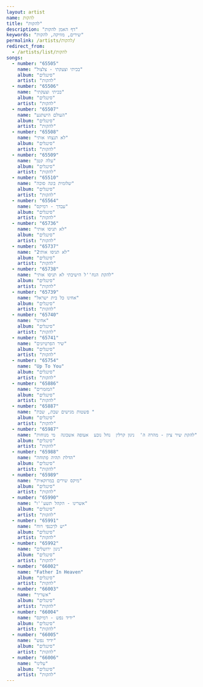 ```yaml
---
layout: artist
name: להקות
title: "להקות"
description: "דף האמן להקות"
keywords: "שירים, מוזיקה, להקות"
permalink: /artists/להקות/
redirect_from:
  - /artists/list/להקות
songs:
  - number: "65505"
    name: "בכיתי וצעקתי - צלצול"
    album: "סינגלים"
    artist: "להקות"
  - number: "65506"
    name: "בכיתי וצעקתי"
    album: "סינגלים"
    artist: "להקות"
  - number: "65507"
    name: "העולם הישתגע"
    album: "סינגלים"
    artist: "להקות"
  - number: "65508"
    name: "לא תנצחו אותי"
    album: "סינגלים"
    artist: "להקות"
  - number: "65509"
    name: "עלה קטן"
    album: "סינגלים"
    artist: "להקות"
  - number: "65510"
    name: "שלומית בונה סוכה"
    album: "סינגלים"
    artist: "להקות"
  - number: "65564"
    name: "עבדך - רמיקס"
    album: "סינגלים"
    artist: "להקות"
  - number: "65736"
    name: "לא תגיסו אותי"
    album: "סינגלים"
    artist: "להקות"
  - number: "65737"
    name: "לא תגיסו אותי2"
    album: "סינגלים"
    artist: "להקות"
  - number: "65738"
    name: "להקת הנח''ל הישיבתי לא תגיסו אותי"
    album: "סינגלים"
    artist: "להקות"
  - number: "65739"
    name: "אחינו כל בית ישראל"
    album: "סינגלים"
    artist: "להקות"
  - number: "65740"
    name: "אחינו"
    album: "סינגלים"
    artist: "להקות"
  - number: "65741"
    name: "שיר הפרטיזנים"
    album: "סינגלים"
    artist: "להקות"
  - number: "65754"
    name: "Up To You"
    album: "סינגלים"
    artist: "להקות"
  - number: "65886"
    name: "המזמרים"
    album: "סינגלים"
    artist: "להקות"
  - number: "65887"
    name: "פשטות מגישים שבת, שבת "
    album: "סינגלים"
    artist: "להקות"
  - number: "65987"
    name: "להקת שיר ציון - מהרה ה'  ניגון קרלין  נחל נובע  אעופה אשכונה  מי מנוחות"
    album: "סינגלים"
    artist: "להקות"
  - number: "65988"
    name: "הדלת תהיה פתוחה"
    album: "סינגלים"
    artist: "להקות"
  - number: "65989"
    name: "מיקס שירים במרוקאית"
    album: "סינגלים"
    artist: "להקות"
  - number: "65990"
    name: "אשרינו - הקהל תשע''ו"
    album: "סינגלים"
    artist: "להקות"
  - number: "65991"
    name: "יש לךכנפי רוח"
    album: "סינגלים"
    artist: "להקות"
  - number: "65992"
    name: "ניגון ירושלים"
    album: "סינגלים"
    artist: "להקות"
  - number: "66002"
    name: "Father In Heaven"
    album: "סינגלים"
    artist: "להקות"
  - number: "66003"
    name: "אשריך"
    album: "סינגלים"
    artist: "להקות"
  - number: "66004"
    name: "ידיד נפש - רמיקס"
    album: "סינגלים"
    artist: "להקות"
  - number: "66005"
    name: "ידיד נפש"
    album: "סינגלים"
    artist: "להקות"
  - number: "66006"
    name: "עלינו"
    album: "סינגלים"
    artist: "להקות"
---
```

